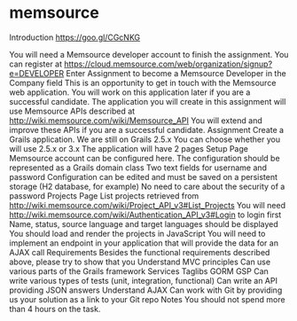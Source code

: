 # memsource

Introduction
https://goo.gl/CGcNKG

You will need a Memsource developer account to finish the assignment.
You can register at https://cloud.memsource.com/web/organization/signup?e=DEVELOPER
Enter Assignment to become a Memsource Developer in the Company field
This is an opportunity to get in touch with the Memsource web application.
You will work on this application later if you are a successful candidate.
The application you will create in this assignment will use Memsource APIs described at http://wiki.memsource.com/wiki/Memsource_API 
You will extend and improve these APIs if you are a successful candidate.
Assignment
Create a Grails application.
We are still on Grails 2.5.x
You can choose whether you will use 2.5.x or 3.x
The application will have 2 pages
Setup Page
Memsource account can be configured here.
The configuration should be represented as a Grails domain class
Two text fields for username and password
Configuration can be edited and must be saved on a persistent storage (H2 database, for example)
No need to care about the security of a password
Projects Page
List projects retrieved from http://wiki.memsource.com/wiki/Project_API_v3#List_Projects
You will need http://wiki.memsource.com/wiki/Authentication_API_v3#Login to login first
Name, status, source language and target languages should be displayed
You should load and render the projects in JavaScript
You will need to implement an endpoint in your application that will provide the data for an AJAX call
Requirements
Besides the functional requirements described above, please try to show that you
Understand MVC principles
Can use various parts of the Grails framework
Services
Taglibs
GORM
GSP
Can write various types of tests (unit, integration, functional)
Can write an API providing JSON answers
Understand AJAX
Can work with Git by providing us your solution as a link to your Git repo
Notes
You should not spend more than 4 hours on the task.

